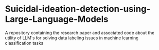 # Suicidal-ideation-detection-using-Large-Language-Models
A repository containing the research paper and associated code about the utility of LLM's for solving data labeling issues in machine learning classification tasks
